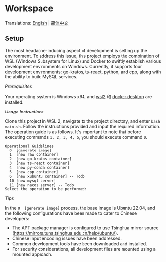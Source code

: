 # Workspace

Translations: [English](README.md) | [简体中文](README_zh.md)

## Setup

The most headache-inducing aspect of development is setting up the environment. To address this issue, this project employs the combination of WSL (Windows Subsystem for Linux) and Docker to swiftly establish various development environments on Windows. Currently, it supports four development environments: go-kratos, ts-react, python, and cpp, along with the ability to build MySQL services.

*Prerequisites*

Your operating system is Windows x64, and [wsl2](https://learn.microsoft.com/zh-cn/windows/wsl/install) 和 [docker desktop](https://www.docker.com/products/docker-desktop/) are installed.

*Usage Instructions*

Clone this project in WSL 2, navigate to the project directory, and enter `bash main.sh`. Follow the instructions provided and input the required information. The operation guide is as follows. It's important to note that before executing commands `1, 2, 3, 4, 5`, you should execute command `0`.

```
Operational Guidelines
  0  [generate image]
  1  [new raw container]
  2  [new go-kratos container]
  3  [new ts-react container]
  4  [new py-conda container]
  5  [new cpp container]
  6  [new xubuntu container] -- Todo
  10 [new mysql server]
  11 [new nacos server] -- Todo
Select the operation to be performed: 
```

*Tips*

In the `0  [generate image]` process, the base image is Ubuntu 22.04, and the following configurations have been made to cater to Chinese developers:

- The APT package manager is configured to use Tsinghua mirror source (https://mirrors.tuna.tsinghua.edu.cn/help/ubuntu/).
- Chinese input encoding issues have been addressed.
- Common development tools have been downloaded and installed.
- For security considerations, all development files are mounted using a mounted approach.
